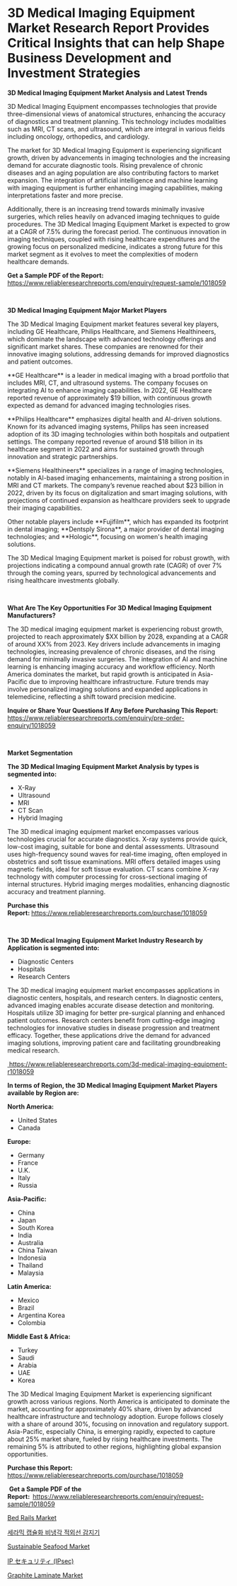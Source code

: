 <p><h1>3D Medical Imaging Equipment Market Research Report Provides Critical Insights that can help Shape Business Development and Investment Strategies</h1></p><p><strong>3D Medical Imaging Equipment Market Analysis and Latest Trends</strong></p>
<p><p>3D Medical Imaging Equipment encompasses technologies that provide three-dimensional views of anatomical structures, enhancing the accuracy of diagnostics and treatment planning. This technology includes modalities such as MRI, CT scans, and ultrasound, which are integral in various fields including oncology, orthopedics, and cardiology. </p><p>The market for 3D Medical Imaging Equipment is experiencing significant growth, driven by advancements in imaging technologies and the increasing demand for accurate diagnostic tools. Rising prevalence of chronic diseases and an aging population are also contributing factors to market expansion. The integration of artificial intelligence and machine learning with imaging equipment is further enhancing imaging capabilities, making interpretations faster and more precise. </p><p>Additionally, there is an increasing trend towards minimally invasive surgeries, which relies heavily on advanced imaging techniques to guide procedures. The 3D Medical Imaging Equipment Market is expected to grow at a CAGR of 7.5% during the forecast period. The continuous innovation in imaging techniques, coupled with rising healthcare expenditures and the growing focus on personalized medicine, indicates a strong future for this market segment as it evolves to meet the complexities of modern healthcare demands.</p></p>
<p><strong>Get a Sample PDF of the Report:&nbsp;</strong> <a href="https://www.reliableresearchreports.com/enquiry/request-sample/1018059">https://www.reliableresearchreports.com/enquiry/request-sample/1018059</a></p>
<p>&nbsp;</p>
<p><strong>3D Medical Imaging Equipment Major Market Players</strong></p>
<p><p>The 3D Medical Imaging Equipment market features several key players, including GE Healthcare, Philips Healthcare, and Siemens Healthineers, which dominate the landscape with advanced technology offerings and significant market shares. These companies are renowned for their innovative imaging solutions, addressing demands for improved diagnostics and patient outcomes.</p><p>**GE Healthcare** is a leader in medical imaging with a broad portfolio that includes MRI, CT, and ultrasound systems. The company focuses on integrating AI to enhance imaging capabilities. In 2022, GE Healthcare reported revenue of approximately $19 billion, with continuous growth expected as demand for advanced imaging technologies rises.</p><p>**Philips Healthcare** emphasizes digital health and AI-driven solutions. Known for its advanced imaging systems, Philips has seen increased adoption of its 3D imaging technologies within both hospitals and outpatient settings. The company reported revenue of around $18 billion in its healthcare segment in 2022 and aims for sustained growth through innovation and strategic partnerships.</p><p>**Siemens Healthineers** specializes in a range of imaging technologies, notably in AI-based imaging enhancements, maintaining a strong position in MRI and CT markets. The company’s revenue reached about $23 billion in 2022, driven by its focus on digitalization and smart imaging solutions, with projections of continued expansion as healthcare providers seek to upgrade their imaging capabilities.</p><p>Other notable players include **Fujifilm**, which has expanded its footprint in dental imaging; **Dentsply Sirona**, a major provider of dental imaging technologies; and **Hologic**, focusing on women's health imaging solutions. </p><p>The 3D Medical Imaging Equipment market is poised for robust growth, with projections indicating a compound annual growth rate (CAGR) of over 7% through the coming years, spurred by technological advancements and rising healthcare investments globally.</p></p>
<p>&nbsp;</p>
<p><strong>What Are The Key Opportunities For 3D Medical Imaging Equipment Manufacturers?</strong></p>
<p><p>The 3D medical imaging equipment market is experiencing robust growth, projected to reach approximately $XX billion by 2028, expanding at a CAGR of around XX% from 2023. Key drivers include advancements in imaging technologies, increasing prevalence of chronic diseases, and the rising demand for minimally invasive surgeries. The integration of AI and machine learning is enhancing imaging accuracy and workflow efficiency. North America dominates the market, but rapid growth is anticipated in Asia-Pacific due to improving healthcare infrastructure. Future trends may involve personalized imaging solutions and expanded applications in telemedicine, reflecting a shift toward precision medicine.</p></p>
<p><strong>Inquire or Share Your Questions If Any Before Purchasing This Report:</strong> <a href="https://www.reliableresearchreports.com/enquiry/pre-order-enquiry/1018059">https://www.reliableresearchreports.com/enquiry/pre-order-enquiry/1018059</a></p>
<p>&nbsp;</p>
<p><strong>Market Segmentation</strong></p>
<p><strong>The 3D Medical Imaging Equipment Market Analysis by types is segmented into:</strong></p>
<p><ul><li>X-Ray</li><li>Ultrasound</li><li>MRI</li><li>CT Scan</li><li>Hybrid Imaging</li></ul></p>
<p><p>The 3D medical imaging equipment market encompasses various technologies crucial for accurate diagnostics. X-ray systems provide quick, low-cost imaging, suitable for bone and dental assessments. Ultrasound uses high-frequency sound waves for real-time imaging, often employed in obstetrics and soft tissue examinations. MRI offers detailed images using magnetic fields, ideal for soft tissue evaluation. CT scans combine X-ray technology with computer processing for cross-sectional imaging of internal structures. Hybrid imaging merges modalities, enhancing diagnostic accuracy and treatment planning.</p></p>
<p><strong>Purchase this Report:&nbsp;</strong><a href="https://www.reliableresearchreports.com/purchase/1018059">https://www.reliableresearchreports.com/purchase/1018059</a></p>
<p>&nbsp;</p>
<p><strong>The 3D Medical Imaging Equipment Market Industry Research by Application is segmented into:</strong></p>
<p><ul><li>Diagnostic Centers</li><li>Hospitals</li><li>Research Centers</li></ul></p>
<p><p>The 3D medical imaging equipment market encompasses applications in diagnostic centers, hospitals, and research centers. In diagnostic centers, advanced imaging enables accurate disease detection and monitoring. Hospitals utilize 3D imaging for better pre-surgical planning and enhanced patient outcomes. Research centers benefit from cutting-edge imaging technologies for innovative studies in disease progression and treatment efficacy. Together, these applications drive the demand for advanced imaging solutions, improving patient care and facilitating groundbreaking medical research.</p></p>
<p><a href="https://www.reliableresearchreports.com/3d-medical-imaging-equipment-r1018059">&nbsp;https://www.reliableresearchreports.com/3d-medical-imaging-equipment-r1018059</a></p>
<p><strong>In terms of Region, the 3D Medical Imaging Equipment Market Players available by Region are:</strong></p>
<p>
    <p> <strong> North America: </strong>
        <ul>
            <li>United States</li>
            <li>Canada</li>
        </ul>
        </p> 
    <p> <strong> Europe: </strong>
        <ul>
            <li>Germany</li>
            <li>France</li>
            <li>U.K.</li>
            <li>Italy</li>
            <li>Russia</li>
        </ul>
        </p> 
    <p> <strong> Asia-Pacific: </strong>
        <ul>
            <li>China</li>
            <li>Japan</li>
            <li>South Korea</li>
            <li>India</li>
            <li>Australia</li>
            <li>China Taiwan</li>
            <li>Indonesia</li>
            <li>Thailand</li>
            <li>Malaysia</li>
        </ul>
        </p> 
    <p> <strong> Latin America: </strong>
        <ul>
            <li>Mexico</li>
            <li>Brazil</li>
            <li>Argentina Korea</li>
            <li>Colombia</li>
        </ul>
        </p> 
    <p> <strong> Middle East & Africa: </strong>
        <ul>
            <li>Turkey</li>
            <li>Saudi</li>
            <li>Arabia</li>
            <li>UAE</li>
            <li>Korea</li>
        </ul>
    </p>
    </p>
<p><p>The 3D Medical Imaging Equipment Market is experiencing significant growth across various regions. North America is anticipated to dominate the market, accounting for approximately 40% share, driven by advanced healthcare infrastructure and technology adoption. Europe follows closely with a share of around 30%, focusing on innovation and regulatory support. Asia-Pacific, especially China, is emerging rapidly, expected to capture about 25% market share, fueled by rising healthcare investments. The remaining 5% is attributed to other regions, highlighting global expansion opportunities.</p></p>
<p><strong>Purchase this Report: </strong><a href="https://www.reliableresearchreports.com/purchase/1018059">https://www.reliableresearchreports.com/purchase/1018059</a></p>
<p>&nbsp;<strong>Get a Sample PDF of the Report:&nbsp;&nbsp;</strong><a href="https://www.reliableresearchreports.com/enquiry/request-sample/1018059">https://www.reliableresearchreports.com/enquiry/request-sample/1018059</a></p>
<p><strong></strong></p>
<p><p><a href="https://medium.com/@delaneyhayes2022/the-global-market-overview-of-the-bed-rails-market-provides-a-unique-perspective-on-the-key-6b08a9646463">Bed Rails Market</a></p><p><a href="https://medium.com/@trevorkruvalis5678/%EC%84%B8%EB%9D%BC%EB%AF%B9-%EC%BA%A1%EC%8A%90%ED%99%94-%EB%B9%84%EB%83%89%EA%B0%81-%EC%A0%81%EC%99%B8%EC%84%A0-%ED%83%90%EC%A7%80%EA%B8%B0-%EC%8B%9C%EC%9E%A5-%EC%97%AD%ED%95%99-%ED%83%90%EC%83%89-%EA%B8%80%EB%A1%9C%EB%B2%8C-%ED%8A%B8%EB%A0%8C%EB%93%9C-%EB%B0%8F-%ED%96%A5%ED%9B%84-%EC%84%B1%EC%9E%A5-%EC%A0%84%EB%A7%9D-2024-2031-161%ED%8E%98%EC%9D%B4%EC%A7%80%EC%97%90-%EA%B1%B8%EC%B3%90-%EB%8B%A4%EB%A3%A8%EC%96%B4%EC%A7%90-5c3c9c62e3de">세라믹 캡슐화 비냉각 적외선 감지기</a></p><p><a href="https://issuu.com/reportprime-2/docs/sustainable-seafood-market-size-203_76bd82eca8a977">Sustainable Seafood Market</a></p><p><a href="https://medium.com/@lucilehilll20231/ip-security-ipsec-market-%E3%81%AE%E3%82%B0%E3%83%AD%E3%83%BC%E3%83%90%E3%83%AB%E5%B8%82%E5%A0%B4%E6%A6%82%E8%A6%81%E3%81%AF-%E4%B8%96%E7%95%8C%E3%81%8A%E3%82%88%E3%81%B3%E4%B8%BB%E8%A6%81%E5%B8%82%E5%A0%B4%E3%81%AB%E3%81%8A%E3%81%91%E3%82%8B%E6%A5%AD%E7%95%8C%E3%81%AB%E5%BD%B1%E9%9F%BF%E3%82%92%E4%B8%8E%E3%81%88%E3%82%8B%E4%B8%BB%E8%A6%81%E3%81%AA%E3%83%88%E3%83%AC%E3%83%B3%E3%83%89%E3%81%AB%E3%81%A4%E3%81%84%E3%81%A6-%E7%8B%AC%E8%87%AA%E3%81%AE%E8%A6%96%E7%82%B9%E3%82%92%E6%8F%90%E4%BE%9B%E3%81%97%E3%81%BE%E3%81%99-16a0d761674f">IP セキュリティ (IPsec)</a></p><p><a href="https://issuu.com/reportprime-2/docs/graphite-laminate-market-size-2030._cc0972b31fa515">Graphite Laminate Market</a></p></p>
